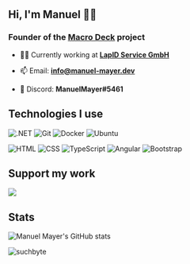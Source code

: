 ## Hi, I'm Manuel 👋🏻

### Founder of the [Macro Deck](https://github.com/Macro-Deck-App) project

- 👨‍💻 Currently working at **[LapID Service GmbH](https://www.lapid.de/)**

- 📫 Email: **info@manuel-mayer.dev**

- 💬 Discord: **ManuelMayer#5461**

## Technologies I use
![.NET](https://img.shields.io/badge/.net-512bd4?style=for-the-badge&logo=dotnet&logoColor=white)
![Git](https://img.shields.io/badge/Git-f54d27?style=for-the-badge&logo=Git&logoColor=white)
![Docker](https://img.shields.io/badge/docker-0db7ed?style=for-the-badge&logo=docker&logoColor=white)
![Ubuntu](https://img.shields.io/badge/Ubuntu-dd4814?style=for-the-badge&logo=Ubuntu&logoColor=white)

![HTML](https://img.shields.io/badge/html5-e44d26?style=for-the-badge&logo=html5&logoColor=white)
![CSS](https://img.shields.io/badge/css3-0070ba?style=for-the-badge&logo=css3&logoColor=white)
![TypeScript](https://img.shields.io/badge/TypeScript-3178c6?style=for-the-badge&logo=typescript&logoColor=white)
![Angular](https://img.shields.io/badge/Angular-dd0031?style=for-the-badge&logo=Angular&logoColor=white)
![Bootstrap](https://img.shields.io/badge/Bootstrap-702cf4?style=for-the-badge&logo=Bootstrap&logoColor=white)

## Support my work
<a href="https://www.buymeacoffee.com/suchbyte"><img src="https://img.buymeacoffee.com/button-api/?text=Buy me a coffee&emoji=&slug=suchbyte&button_colour=40DCA5&font_colour=ffffff&font_family=Lato&outline_colour=000000&coffee_colour=FFDD00" /></a>

## Stats
![Manuel Mayer's GitHub stats](https://github-readme-stats.vercel.app/api?username=suchbyte&show_icons=true&theme=transparent)

<p align="left"> <img src="https://komarev.com/ghpvc/?username=suchbyte" alt="suchbyte" /> </p>
